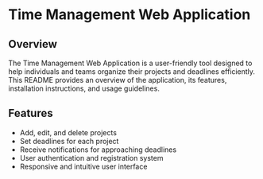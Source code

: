 # Time Management Web Application

## Overview
The Time Management Web Application is a user-friendly tool designed to help individuals and teams organize their projects and deadlines efficiently. This README provides an overview of the application, its features, installation instructions, and usage guidelines.

## Features
- Add, edit, and delete projects
- Set deadlines for each project
- Receive notifications for approaching deadlines
- User authentication and registration system
- Responsive and intuitive user interface
